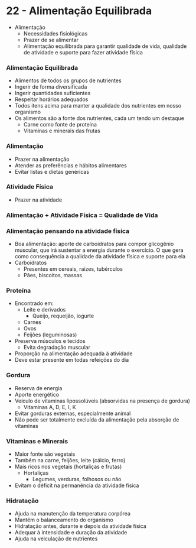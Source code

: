 # 22 - Alimentação Equilibrada
* Alimentação
    * Necessidades fisiológicas
    * Prazer de se alimentar
    * Alimentação equilibrada para garantir qualidade de vida, qualidade de atividade e suporte para fazer atividade física

### Alimentação Equilibrada
* Alimentos de todos os grupos de nutrientes
* Ingerir de forma diversificada
* Ingerir quantidades suficientes
* Respeitar horários adequados
* Todos itens acima para manter a qualidade dos nutrientes em nosso organismo
* Os alimentos são a fonte dos nutrientes, cada um tendo um destaque
    * Carne como fonte de proteína
    * Vitaminas e minerais das frutas

### Alimentação
* Prazer na alimentação
* Atender as preferências e hábitos alimentares
* Evitar listas e dietas genéricas

### Atividade Física
* Prazer na atividade

### Alimentação + Atividade Física = Qualidade de Vida

### Alimentação pensando na atividade física
* Boa alimentação: aporte de carboidratos para compor glicogênio muscular, que irá sustentar a energia durante o exercício. O que gera como consequência a qualidade da atividade física e suporte para ela
* Carboidratos
    * Presentes em cereais, raízes, tubérculos
    * Pães, biscoitos, massas

### Proteína
* Encontrado em:
    * Leite e derivados
        * Queijo, requeijão, iogurte
    * Carnes
    * Ovos
    * Feijões (leguminosas)
* Preserva músculos e tecidos
    * Evita degradação muscular
* Proporção na alimentação adequada à atividade
* Deve estar presente em todas refeições do dia

### Gordura
* Reserva de energia
* Aporte energético
* Veículo de vitaminas lipossolúveis (absorvidas na presença de gordura)
    * Vitaminas A, D, E, I, K
* Evitar gorduras externas, especialmente animal
* Não pode ser totalmente excluída da alimentação pela absorção de vitaminas

### Vitaminas e Minerais
* Maior fonte são vegetais
* Também na carne, feijões, leite (cálcio, ferro)
* Mais ricos nos vegetais (hortaliças e frutas)
    * Hortaliças
        * Legumes, verduras, folhosos ou não
* Evitam o déficit na permanência da atividade física

### Hidratação
* Ajuda na manutenção da temperatura corpórea
* Mantém o balanceamento do organismo
* Hidratação antes, durante e depois da atividade física
* Adequar à intensidade e duração da atividade
* Ajuda na veiculação de nutrientes